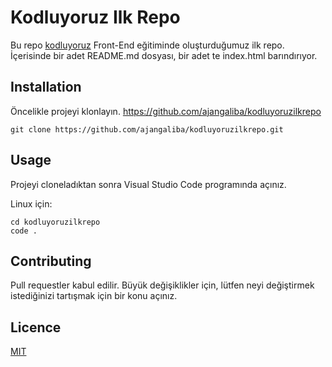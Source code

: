# Kodluyoruz Ilk Repo
Bu repo [kodluyoruz](https://www.youtube.com/watch?v=WLPgBUpAcrA&list=PLGrTHqyRDvx4WAg9LPX_GKk7cKF7KBXOg) Front-End eğitiminde oluşturduğumuz ilk repo. İçerisinde bir adet README.md dosyası, bir adet te index.html barındırıyor.

## Installation
Öncelikle projeyi klonlayın. https://github.com/ajangaliba/kodluyoruzilkrepo

    git clone https://github.com/ajangaliba/kodluyoruzilkrepo.git

## Usage
Projeyi cloneladıktan sonra Visual Studio Code programında açınız.

Linux için:
    
    cd kodluyoruzilkrepo
    code .

## Contributing

Pull requestler kabul edilir. Büyük değişiklikler için, lütfen neyi değiştirmek istediğinizi tartışmak için bir konu açınız.

## Licence

[MIT](https://docs.github.com/en/repositories/managing-your-repositorys-settings-and-features/customizing-your-repository/licensing-a-repository)